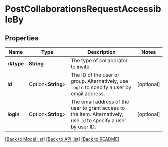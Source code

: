 # PostCollaborationsRequestAccessibleBy

## Properties

Name | Type | Description | Notes
------------ | ------------- | ------------- | -------------
**r#type** | **String** | The type of collaborator to invite. | 
**id** | Option<**String**> | The ID of the user or group.  Alternatively, use `login` to specify a user by email address. | [optional]
**login** | Option<**String**> | The email address of the user to grant access to the item.  Alternatively, use `id` to specify a user by user ID. | [optional]

[[Back to Model list]](../README.md#documentation-for-models) [[Back to API list]](../README.md#documentation-for-api-endpoints) [[Back to README]](../README.md)


